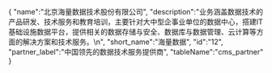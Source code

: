 {
	"name":"北京海量数据技术股份有限公司",
	"description":"业务涵盖数据技术的产品研发、技术服务和教育培训，主要针对大中型企事业单位的数据中心，搭建IT基础设施数据平台，提供相关的数据存储与安全、数据库与数据管理、云计算等方面的解决方案和技术服务。\n",
	"short_name":"海量数据",
	"id":"12",
	"partner_label":"中国领先的数据技术服务提供商",
	"tableName":"cms_partner"
}